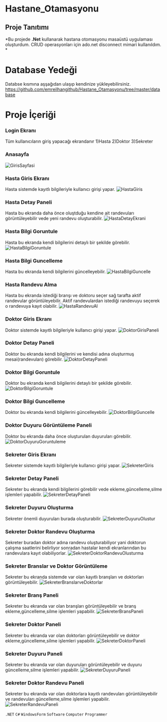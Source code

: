 # Hastane_Otamasyonu

## Proje Tanıtımı 

*Bu projede **.Net** kullanarak hastana otomasyonu masaüstü uygulaması oluşturdum. CRUD operasyonları için ado.net disconnect mimari kullanıldım. *

# Database Yedeği #
Databse kısmına aşşağıdan ulaşıp kendinize yükleyebilirsiniz. https://github.com/emreilhangithub/Hastane_Otamasyonu/tree/master/database

# Proje İçeriği #

### Login Ekranı
Tüm kullanıcıların giriş yapacağı ekrandanır 1)Hasta 2)Doktor 3)Sekreter
### Anasayfa
![GirisSayfasi](https://github.com/emreilhangithub/Hastane_Otamasyonu/blob/master/images/GirisSayfasi.png)

### Hasta Giris Ekranı
Hasta sistemde kayıtlı bilgileriyle kullanıcı girişi yapar.
![HastaGiris](https://github.com/emreilhangithub/Hastane_Otamasyonu/blob/master/images/HastaGiris.png)

### Hasta Detay Paneli
Hasta bu ekranda daha önce oluştduğu kendine ait randevuları görüntüleyebilir vede yeni randevu oluşturabilir.
![HastaDetayEkrani](https://github.com/emreilhangithub/Hastane_Otamasyonu/blob/master/images/HastaDetayEkrani.png)

### Hasta Bilgi Goruntule
Hasta bu ekranda kendi bilgilerini detaylı bir şekilde görebilir.
![HastaBilgiGoruntule](https://github.com/emreilhangithub/Hastane_Otamasyonu/blob/master/images/HastaBilgiGoruntule.png)

### Hasta Bilgi Guncelleme
Hasta bu ekranda kendi bilgilerini güncelleyebilir.
![HastaBilgiGuncelle](https://github.com/emreilhangithub/Hastane_Otamasyonu/blob/master/images/HastaBilgiGuncelle.png)

### Hasta Randevu Alma
Hasta bu ekranda istediği branşı ve doktoru seçer sağ tarafta aktif randevular görüntüleyebilir.
Aktif randevulardan istediği randevuyu seçerek o randevuya kayıt olabilir.
![HastaRandevuAl](https://github.com/emreilhangithub/Hastane_Otamasyonu/blob/master/images/HastaRandevuAl.png)

### Doktor Giris Ekranı
Doktor sistemde kayıtlı bilgileriyle kullanıcı girişi yapar.
![DoktorGirisPaneli](https://github.com/emreilhangithub/Hastane_Otamasyonu/blob/master/images/DoktorGirisPaneli.png)

### Doktor Detay Paneli
Doktor bu ekranda kendi bilgilerini ve kendisi adına oluşturmuş mesai(randevuları) görebilir.
![DoktorDetayPaneli](https://github.com/emreilhangithub/Hastane_Otamasyonu/blob/master/images/DoktorDetayPaneli.png)

### Doktor Bilgi Goruntule
Doktor bu ekranda kendi bilgilerini detaylı bir şekilde görebilir.
![DoktorBilgiGoruntule](https://github.com/emreilhangithub/Hastane_Otamasyonu/blob/master/images/DoktorBilgiGoruntule.png)

### Doktor Bilgi Guncelleme
Doktor bu ekranda kendi bilgilerini güncelleyebilir.
![DoktorBilgiGuncelle](https://github.com/emreilhangithub/Hastane_Otamasyonu/blob/master/images/DoktorBilgiGuncelle.png)

### Doktor Duyuru Görüntüleme Paneli
Doktor bu ekranda daha önce oluşturulan duyuruları görebilir.
![DoktorDuyuruGoruntuleme](https://github.com/emreilhangithub/Hastane_Otamasyonu/blob/master/images/DoktorDuyuruGoruntuleme.png)

### Sekreter Giris Ekranı
Sekreter sistemde kayıtlı bilgileriyle kullanıcı girişi yapar.
![SekreterGiris](https://github.com/emreilhangithub/Hastane_Otamasyonu/blob/master/images/SekreterGiris.png)

### Sekreter Detay Paneli
Sekreter bu ekranda kendi bilgilerini görebilir vede ekleme,güncelleme,silme işlemleri yapabilir.
![SekreterDetayPaneli](https://github.com/emreilhangithub/Hastane_Otamasyonu/blob/master/images/SekreterDetayPaneli.png)

### Sekreter Duyuru Oluşturma
Sekreter önemli duyuruları burada oluşturabilir.
![SekreterDuyuruOlustur](https://github.com/emreilhangithub/Hastane_Otamasyonu/blob/master/images/SekreterDuyuruOlustur.png)

### Sekreter Doktor Randevu Oluşturma
Sekreter buradan doktor adına randevu oluşturabiliyor yani doktorun çalışma saatlerini belirliyor sonradan hastalar kendi ekranlarından bu randevulara kayıt olabiliyorlar.
![SekreterDoktorRandevuOlusturma](https://github.com/emreilhangithub/Hastane_Otamasyonu/blob/master/images/SekreterDoktorRandevuOlusturma.png)

### Sekreter Branslar ve Doktor Görüntüleme
Sekreter bu ekranda sistemde var olan kayıtlı branşları ve doktorları görüntüleyebilir.
![SekreterBranslarveDoktorlar](https://github.com/emreilhangithub/Hastane_Otamasyonu/blob/master/images/SekreterBranslarveDoktorlar.png)

### Sekreter Branş Paneli
Sekreter bu ekranda var olan branşları görüntüleyebilir ve branş ekleme,güncelleme,silme işlemleri yapabilir.
![SekreterBransPaneli](https://github.com/emreilhangithub/Hastane_Otamasyonu/blob/master/images/SekreterBransPaneli.png)

### Sekreter Doktor Paneli
Sekreter bu ekranda var olan doktorları görüntüleyebilir ve doktor ekleme,güncelleme,silme işlemleri yapabilir.
![SekreterDoktorPaneli](https://github.com/emreilhangithub/Hastane_Otamasyonu/blob/master/images/SekreterDoktorPaneli.png)

### Sekreter Duyuru Paneli
Sekreter bu ekranda var olan duyuruları görüntüleyebilir ve duyuru güncelleme,silme işlemleri yapabilir.
![SekreterDuyuruPaneli](https://github.com/emreilhangithub/Hastane_Otamasyonu/blob/master/images/SekreterDuyuruPaneli.png)

### Sekreter Doktor Randevu Paneli
Sekreter bu ekranda var olan doktorlara kayıtlı randevuları görüntüleyebilir ve randevuları güncelleme,silme işlemleri yapabilir.
![SekreterRandevuPaneli](https://github.com/emreilhangithub/Hastane_Otamasyonu/blob/master/images/SekreterRandevuPaneli.png)

```.NET``` ```C#``` ```WindowsForm``` ```Software``` ```Computer``` ```Programmer``` 
